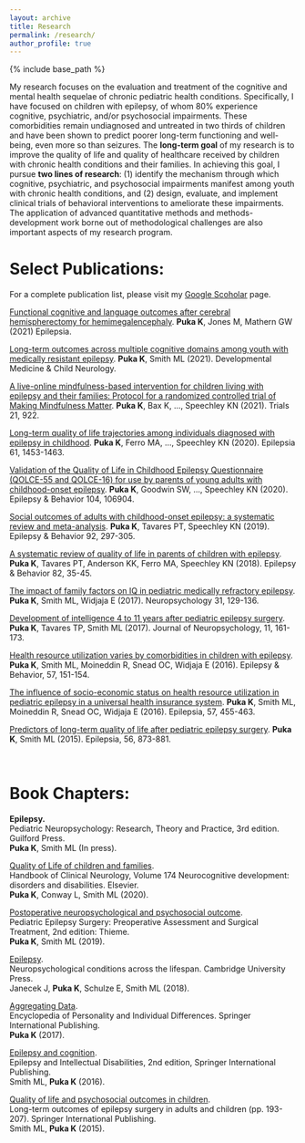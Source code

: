 ```yaml
---
layout: archive
title: Research
permalink: /research/
author_profile: true
---
```


{% include base_path %}

My research focuses on the evaluation and treatment of the cognitive and mental health sequelae of chronic pediatric health conditions. Specifically, I have focused on children with epilepsy, of whom 80% experience cognitive, psychiatric, and/or psychosocial impairments. These comorbidities remain undiagnosed and untreated in two thirds of children and have been shown to predict poorer long-term functioning and well-being, even more so than seizures. The **long-term goal** of my research is to improve the quality of life and quality of healthcare received by children with chronic health conditions and their families. In achieving this goal, I pursue **two lines of research**: (1) identify the mechanism through which cognitive, psychiatric, and psychosocial impairments manifest among youth with chronic health conditions, and (2) design, evaluate, and implement clinical trials of behavioral interventions to ameliorate these impairments. The application of advanced quantitative methods and methods-development work borne out of methodological challenges are also important aspects of my research program.




# Select Publications:	

For a complete publication list, please visit my [Google Scoholar](https://scholar.google.ca/citations?user=ulN-H0UAAAAJ&hl=en) page.

[Functional cognitive and language outcomes after cerebral hemispherectomy for hemimegalencephaly](https://doi.org/10.1111/epi.17088). **Puka K**, Jones M, Mathern GW (2021) Epilepsia. 

[Long-term outcomes across multiple cognitive domains among youth with medically resistant epilepsy](https://doi.org/10.1111/dmcn.14815). **Puka K**, Smith ML (2021). Developmental Medicine & Child Neurology.

[A live-online mindfulness-based intervention for children living with epilepsy and their families: Protocol for a randomized controlled trial of Making Mindfulness Matter](https://doi.org/10.1186/s13063-020-04792-3). **Puka K**, Bax K, ..., Speechley KN (2021). Trials 21, 922. 

[Long-term quality of life trajectories among individuals diagnosed with epilepsy in childhood](https://doi.org/10.1111/epi.16579). **Puka K**, Ferro MA, ..., Speechley KN (2020). Epilepsia 61, 1453-1463. 

[Validation of the Quality of Life in Childhood Epilepsy Questionnaire (QOLCE-55 and QOLCE-16) for use by parents of young adults with childhood-onset epilepsy](https://doi.org/10.1016/j.yebeh.2020.106904). **Puka K**, Goodwin SW, ..., Speechley KN (2020). Epilepsy & Behavior 104, 106904.

[Social outcomes of adults with childhood-onset epilepsy: a systematic review and meta-analysis](http://doi.org/10.1016/j.yebeh.2019.01.012). **Puka K**, Tavares PT, Speechley KN (2019). Epilepsy & Behavior 92, 297-305.

[A systematic review of quality of life in parents of children with epilepsy](https://doi.org/10.1016/j.yebeh.2018.03.008). **Puka K**, Tavares PT, Anderson KK, Ferro MA, Speechley KN (2018). Epilepsy & Behavior 82, 35-45.

[The impact of family factors on IQ in pediatric medically refractory epilepsy](https://doi.org/10.1037/neu0000308). **Puka K**, Smith ML, Widjaja E (2017). Neuropsychology 31, 129-136.

[Development of intelligence 4 to 11 years after pediatric epilepsy surgery](https://doi.org/10.1111/jnp.12081). **Puka K**, Tavares TP, Smith ML (2017). Journal of Neuropsychology, 11, 161-173.

[Health resource utilization varies by comorbidities in children with epilepsy](https://doi.org/10.1016/j.yebeh.2016.02.011). **Puka K**, Smith ML, Moineddin R, Snead OC, Widjaja E (2016). Epilepsy & Behavior, 57, 151-154. 

[The influence of socio-economic status on health resource utilization in pediatric epilepsy in a universal health insurance system](https://doi.org/10.1111/epi.13290). **Puka K**, Smith ML, Moineddin R, Snead OC, Widjaja E (2016). Epilepsia, 57, 455-463. 

[Predictors of long-term quality of life after pediatric epilepsy surgery](https://doi.org/10.1111/epi.13004). **Puka K**, Smith ML (2015). Epilepsia, 56, 873-881. 

<br>


# Book Chapters:	

**Epilepsy.**<br> 
Pediatric Neuropsychology: Research, Theory and Practice, 3rd edition. Guilford Press.<br>
**Puka K**, Smith ML (In press). 

[Quality of Life of children and families](https://doi.org/10.1016/B978-0-444-64148-9.00028-4).<br>
Handbook of Clinical Neurology, Volume 174 Neurocognitive development: disorders and disabilities. Elsevier.<br>
**Puka K**, Conway L, Smith ML (2020).

[Postoperative neuropsychological and psychosocial outcome](https://doi.org/10.1055/b-0039-171706).<br>
Pediatric Epilepsy Surgery: Preoperative Assessment and Surgical Treatment, 2nd edition: Thieme.<br>
**Puka K**, Smith ML (2019).

[Epilepsy](https://doi.org/10.1017/9781316996751.011).<br>
Neuropsychological conditions across the lifespan. Cambridge University Press.<br>
Janecek J, **Puka K**, Schulze E, Smith ML (2018).


[Aggregating Data](https://doi.org/10.1007/978-3-319-28099-8_1278-1).<br>
Encyclopedia of Personality and Individual Differences. Springer International Publishing. <br>
**Puka K** (2017).


[Epilepsy and cognition](https://doi.org/10.1007/978-3-319-39144-1_13). <br>
Epilepsy and Intellectual Disabilities, 2nd edition, Springer International Publishing. <br>
Smith ML, **Puka K** (2016). 


[Quality of life and psychosocial outcomes in children](https://doi.org/10.1007/978-3-319-17783-0_13). <br>
Long-term outcomes of epilepsy surgery in adults and children (pp. 193-207). Springer International Publishing.<br>
Smith ML, **Puka K** (2015).
